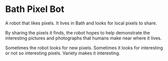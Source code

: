 # Bath Pixel Bot

A robot that likes pixels. It lives in Bath and looks for local pixels to share.

By sharing the pixels it finds, the robot hopes to help demonstrate the interesting pictures and photographs that humans make near where it lives.

Sometimes the robot looks for new pixels. Sometimes it looks for interesting or not so interesting pixels. Variety makes it interesting.

